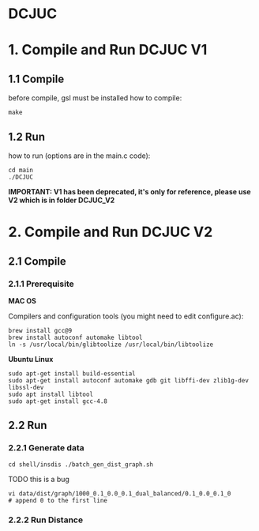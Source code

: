 # DCJUC

# 1. Compile and Run DCJUC V1
## 1.1 Compile
before compile, gsl must be installed
how to compile:
```
make
```
## 1.2 Run
how to run (options are in the main.c code):
```
cd main
./DCJUC
```

**IMPORTANT: V1 has been deprecated, it's only for reference, please use V2 which is in folder DCJUC_V2**

# 2. Compile and Run DCJUC V2
## 2.1 Compile 

### 2.1.1 Prerequisite

**MAC OS**

Compilers and configuration tools (you might need to edit configure.ac):

```
brew install gcc@9
brew install autoconf automake libtool
ln -s /usr/local/bin/glibtoolize /usr/local/bin/libtoolize
```

**Ubuntu Linux**

```
sudo apt-get install build-essential
sudo apt-get install autoconf automake gdb git libffi-dev zlib1g-dev libssl-dev
sudo apt install libtool
sudo apt-get install gcc-4.8
```


## 2.2 Run

### 2.2.1 Generate data
``
cd shell/insdis
./batch_gen_dist_graph.sh
``

TODO this is a bug
```
vi data/dist/graph/1000_0.1_0.0_0.1_dual_balanced/0.1_0.0_0.1_0 
# append 0 to the first line

```

### 2.2.2 Run Distance
